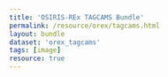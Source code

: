 ```yaml
---
title: 'OSIRIS-REx TAGCAMS Bundle'
permalink: /resource/orex/tagcams.html
layout: bundle
dataset: 'orex_tagcams'
tags: [image]
resource: true
---
```



